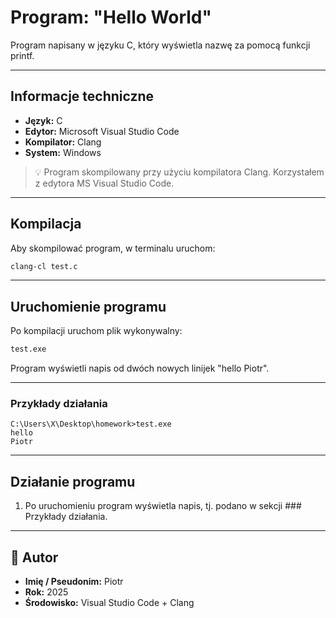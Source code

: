 # Program: "Hello World"

Program napisany w języku C, który wyświetla nazwę za pomocą funkcji printf.

---

## Informacje techniczne

- **Język:** C  
- **Edytor:** Microsoft Visual Studio Code  
- **Kompilator:** Clang
- **System:** Windows  

> 💡 Program skompilowany przy użyciu kompilatora Clang. Korzystałem z edytora MS Visual Studio Code.

---

## Kompilacja

Aby skompilować program, w terminalu uruchom:

```bash
clang-cl test.c
````

---

## Uruchomienie programu

Po kompilacji uruchom plik wykonywalny:

```bash
test.exe
```

Program wyświetli napis od dwóch nowych linijek "hello Piotr".

---

### Przykłady działania

```
C:\Users\X\Desktop\homework>test.exe
hello
Piotr
```



---

## Działanie programu

1. Po uruchomieniu program wyświetla napis, tj. podano w sekcji ### Przykłady działania.


---

## 👤 Autor

* **Imię / Pseudonim:** Piotr
* **Rok:** 2025
* **Środowisko:** Visual Studio Code + Clang

```



